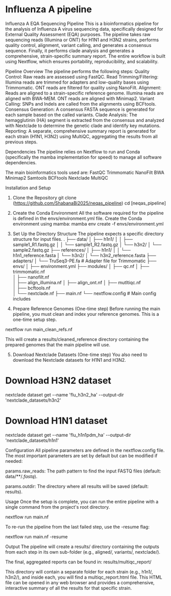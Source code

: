 # Influenza A pipeline

Influenza A EQA Sequencing Pipeline
This is a bioinformatics pipeline for the analysis of Influenza A virus sequencing data, specifically designed for External Quality Assessment (EQA) purposes. The pipeline takes raw sequencing reads (Illumina or ONT) for H1N1 and H3N2 strains, performs quality control, alignment, variant calling, and generates a consensus sequence. Finally, it performs clade analysis and generates a comprehensive, strain-specific summary report.
The entire workflow is built using Nextflow, which ensures portability, reproducibility, and scalability.

Pipeline Overview
The pipeline performs the following steps:
Quality Control: Raw reads are assessed using FastQC.
Read Trimming/Filtering:
Illumina reads are trimmed for adapters and low-quality bases using Trimmomatic.
ONT reads are filtered for quality using NanoFilt.
Alignment: Reads are aligned to a strain-specific reference genome.
Illumina reads are aligned with BWA-MEM.
ONT reads are aligned with Minimap2.
Variant Calling: SNPs and Indels are called from the alignments using BCFtools.
Consensus Generation: A consensus FASTA sequence is generated for each sample based on the called variants.
Clade Analysis: The hemagglutinin (HA) segment is extracted from the consensus and analyzed with Nextclade to determine the genetic clade and identify key mutations.
Reporting: A separate, comprehensive summary report is generated for each strain (H1N1, H3N2) using MultiQC, aggregating the results from all previous steps.


Dependencies
The pipeline relies on Nextflow to run and Conda (specifically the mamba implementation for speed) to manage all software dependencies.

The main bioinformatics tools used are:
FastQC
Trimmomatic
NanoFilt
BWA
Minimap2
Samtools
BCFtools
Nextclade
MultiQC

Installation and Setup
1. Clone the Repository
git clone (https://github.com/ShabanaBi2025/neqas_pipeline)
cd [neqas_pipeline]

2. Create the Conda Environment
All the software required for the pipeline is defined in the envs/environment.yml file. Create the Conda environment using mamba:
mamba env create -f envs/environment.yml

3. Set Up the Directory Structure
The pipeline expects a specific directory structure for input files.
.
├── data/
│   ├── h1n1/
│   │   ├── sample1_R1.fastq.gz
│   │   └── sample1_R2.fastq.gz
│   └── h3n2/
│       └── sample2.fastq.gz
├── references/
│   ├── h1n1/
│   │   └── h1n1_reference.fasta
│   └── h3n2/
│       └── h3n2_reference.fasta
├── adapters/
│   └── TruSeq3-PE.fa           # Adapter file for Trimmomatic
├── envs/
│   ├── environment.yml
├── modules/
│   ├── qc.nf
│   ├── trimmomatic.nf         
│   ├── nanofilt.nf             
│   ├── align_illumina.nf
│   ├── align_ont.nf
│   ├── mutltiqc.nf         
│   ├── bcftools.nf             
│   └── nextclade.nf
├── main.nf
└── nextflow.config             # Main config includes 

5. Prepare Reference Genomes (One-time step)
Before running the main pipeline, you must clean and index your reference genomes. This is a one-time setup step.

nextflow run main_clean_refs.nf

This will create a results/cleaned_reference directory containing the prepared genomes that the main pipeline will use.

5. Download Nextclade Datasets (One-time step)
You also need to download the Nextclade datasets for H1N1 and H3N2.

# Download H3N2 dataset
nextclade dataset get --name 'flu_h3n2_ha' --output-dir 'nextclade_datasets/h3n2'

# Download H1N1 dataset
nextclade dataset get --name 'flu_h1n1pdm_ha' --output-dir 'nextclade_datasets/h1n1'

Configuration
All pipeline parameters are defined in the nextflow.config file. The most important parameters are set by default but can be modified if needed:

params.raw_reads: The path pattern to find the input FASTQ files (default: data/**/*.fastq*).

params.outdir: The directory where all results will be saved (default: results).

Usage
Once the setup is complete, you can run the entire pipeline with a single command from the project's root directory.

nextflow run main.nf

To re-run the pipeline from the last failed step, use the -resume flag:

nextflow run main.nf -resume

Output
The pipeline will create a results/ directory containing the outputs from each step in its own sub-folder (e.g., aligned/, variants/, nextclade/).

The final, aggregated reports can be found in:
results/multiqc_report/

This directory will contain a separate folder for each strain (e.g., h1n1/, h3n2/), and inside each, you will find a multiqc_report.html file. This HTML file can be opened in any web browser and provides a comprehensive, interactive summary of all the results for that specific strain.
